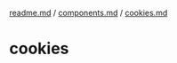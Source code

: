 [readme.md](../../readme.md) / [components.md](../components.md) / [cookies.md](cookies.md)

# cookies
